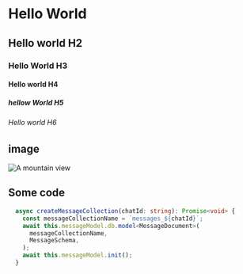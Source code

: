 # Hello World
## Hello world H2
### Hello World H3
#### Hello world H4
##### hellow World H5
###### Hello world H6


## image
![A mountain view](https://picsum.photos/seed/picsum/200/300)

## Some code

```ts
  async createMessageCollection(chatId: string): Promise<void> {
    const messageCollectionName = `messages_${chatId}`;
    await this.messageModel.db.model<MessageDocument>(
      messageCollectionName,
      MessageSchema,
    );
    await this.messageModel.init();
  }
````
